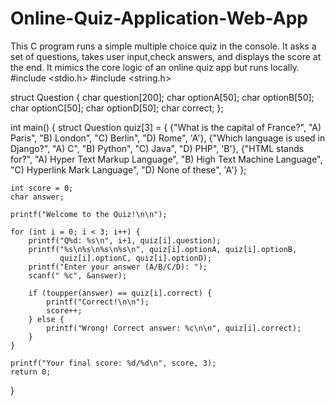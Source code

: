 # Online-Quiz-Application-Web-App
This C program runs a simple multiple choice quiz in the console. It asks a set of questions, takes user input,check answers, and displays the score at the end. It mimics the core logic of an online quiz app but runs locally.
#include <stdio.h>
#include <string.h>

struct Question {
    char question[200];
    char optionA[50];
    char optionB[50];
    char optionC[50];
    char optionD[50];
    char correct;
};

int main() {
    struct Question quiz[3] = {
        {"What is the capital of France?", "A) Paris", "B) London", "C) Berlin", "D) Rome", 'A'},
        {"Which language is used in Django?", "A) C", "B) Python", "C) Java", "D) PHP", 'B'},
        {"HTML stands for?", "A) Hyper Text Markup Language", "B) High Text Machine Language",
         "C) Hyperlink Mark Language", "D) None of these", 'A'}
    };

    int score = 0;
    char answer;

    printf("Welcome to the Quiz!\n\n");

    for (int i = 0; i < 3; i++) {
        printf("Q%d: %s\n", i+1, quiz[i].question);
        printf("%s\n%s\n%s\n%s\n", quiz[i].optionA, quiz[i].optionB,
               quiz[i].optionC, quiz[i].optionD);
        printf("Enter your answer (A/B/C/D): ");
        scanf(" %c", &answer);

        if (toupper(answer) == quiz[i].correct) {
            printf("Correct!\n\n");
            score++;
        } else {
            printf("Wrong! Correct answer: %c\n\n", quiz[i].correct);
        }
    }

    printf("Your final score: %d/%d\n", score, 3);
    return 0;
}
